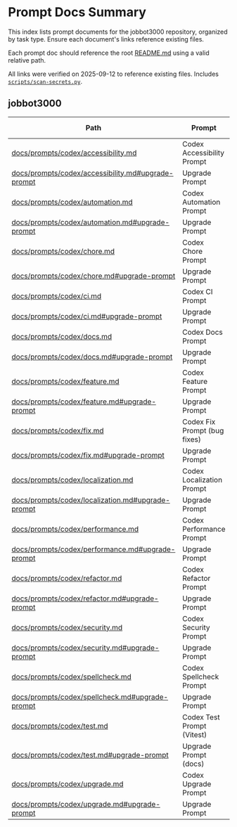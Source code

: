 <!-- spellchecker: disable -->
# Prompt Docs Summary

This index lists prompt documents for the jobbot3000 repository, organized by task type.
Ensure each document's links reference existing files.

Each prompt doc should reference the root [README.md](../README.md) using a valid relative path.

All links were verified on 2025-09-12 to reference existing files.
Includes [`scripts/scan-secrets.py`](../scripts/scan-secrets.py).

## jobbot3000

| Path | Prompt | Type | One-click? |
|------|--------|------|------------|
| [docs/prompts/codex/accessibility.md][accessibility-doc] | Codex Accessibility Prompt | evergreen | yes |
| [docs/prompts/codex/accessibility.md#upgrade-prompt][accessibility-up] | Upgrade Prompt | evergreen | yes |
| [docs/prompts/codex/automation.md][automation-doc] | Codex Automation Prompt | evergreen | yes |
| [docs/prompts/codex/automation.md#upgrade-prompt][automation-up] | Upgrade Prompt | evergreen | yes |
| [docs/prompts/codex/chore.md][chore-doc] | Codex Chore Prompt | evergreen | yes |
| [docs/prompts/codex/chore.md#upgrade-prompt][chore-up] | Upgrade Prompt | evergreen | yes |
| [docs/prompts/codex/ci.md][ci-doc] | Codex CI Prompt | evergreen | yes |
| [docs/prompts/codex/ci.md#upgrade-prompt][ci-up] | Upgrade Prompt | evergreen | yes |
| [docs/prompts/codex/docs.md][docs-doc] | Codex Docs Prompt | evergreen | yes |
| [docs/prompts/codex/docs.md#upgrade-prompt][docs-up] | Upgrade Prompt | evergreen | yes |
| [docs/prompts/codex/feature.md][feature-doc] | Codex Feature Prompt | evergreen | yes |
| [docs/prompts/codex/feature.md#upgrade-prompt][feature-up] | Upgrade Prompt | evergreen | yes |
| [docs/prompts/codex/fix.md][fix-doc] | Codex Fix Prompt (bug fixes) | evergreen | yes |
| [docs/prompts/codex/fix.md#upgrade-prompt][fix-up] | Upgrade Prompt | evergreen | yes |
| [docs/prompts/codex/localization.md][localization-doc] | Codex Localization Prompt | evergreen | yes |
| [docs/prompts/codex/localization.md#upgrade-prompt][localization-up] | Upgrade Prompt | evergreen | yes |
| [docs/prompts/codex/performance.md][performance-doc] | Codex Performance Prompt | evergreen | yes |
| [docs/prompts/codex/performance.md#upgrade-prompt][performance-up] | Upgrade Prompt | evergreen | yes |
| [docs/prompts/codex/refactor.md][refactor-doc] | Codex Refactor Prompt | evergreen | yes |
| [docs/prompts/codex/refactor.md#upgrade-prompt][refactor-up] | Upgrade Prompt | evergreen | yes |
| [docs/prompts/codex/security.md][security-doc] | Codex Security Prompt | evergreen | yes |
| [docs/prompts/codex/security.md#upgrade-prompt][security-up] | Upgrade Prompt | evergreen | yes |
| [docs/prompts/codex/spellcheck.md][spellcheck-doc] | Codex Spellcheck Prompt | evergreen | yes |
| [docs/prompts/codex/spellcheck.md#upgrade-prompt][spellcheck-up] | Upgrade Prompt | evergreen | yes |
| [docs/prompts/codex/test.md][test-doc] | Codex Test Prompt (Vitest) | evergreen | yes |
| [docs/prompts/codex/test.md#upgrade-prompt][test-up] | Upgrade Prompt (docs) | evergreen | yes |
| [docs/prompts/codex/upgrade.md][upgrade-doc] | Codex Upgrade Prompt | evergreen | yes |
| [docs/prompts/codex/upgrade.md#upgrade-prompt][upgrade-up] | Upgrade Prompt | evergreen | yes |

[accessibility-doc]: prompts/codex/accessibility.md
[accessibility-up]: prompts/codex/accessibility.md#upgrade-prompt
[automation-doc]: prompts/codex/automation.md
[automation-up]: prompts/codex/automation.md#upgrade-prompt
[chore-doc]: prompts/codex/chore.md
[chore-up]: prompts/codex/chore.md#upgrade-prompt
[ci-doc]: prompts/codex/ci.md
[ci-up]: prompts/codex/ci.md#upgrade-prompt
[docs-doc]: prompts/codex/docs.md
[docs-up]: prompts/codex/docs.md#upgrade-prompt
[feature-doc]: prompts/codex/feature.md
[feature-up]: prompts/codex/feature.md#upgrade-prompt
[fix-doc]: prompts/codex/fix.md
[fix-up]: prompts/codex/fix.md#upgrade-prompt
[localization-doc]: prompts/codex/localization.md
[localization-up]: prompts/codex/localization.md#upgrade-prompt
[performance-doc]: prompts/codex/performance.md
[performance-up]: prompts/codex/performance.md#upgrade-prompt
[refactor-doc]: prompts/codex/refactor.md
[refactor-up]: prompts/codex/refactor.md#upgrade-prompt
[security-doc]: prompts/codex/security.md
[security-up]: prompts/codex/security.md#upgrade-prompt
[spellcheck-doc]: prompts/codex/spellcheck.md
[spellcheck-up]: prompts/codex/spellcheck.md#upgrade-prompt
[test-doc]: prompts/codex/test.md
[test-up]: prompts/codex/test.md#upgrade-prompt
[upgrade-doc]: prompts/codex/upgrade.md
[upgrade-up]: prompts/codex/upgrade.md#upgrade-prompt
